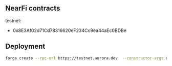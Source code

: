 ## NearFi contracts

testnet:
- 0x8E3Af02d71Cd78316620eF234Cc9ea44aEc0BDBe

## Deployment

```bash
forge create --rpc-url https://testnet.aurora.dev  --constructor-args 0x05b8777B6c280DB4E61CF0F63d59b4Ac8ec70538 0xf4e9C0697c6B35fbDe5a17DB93196Afd7aDFe84f --private-key SECRET src/CoreFiCash.sol:CoreFiCash --legacy
```